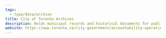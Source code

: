 ```yaml
---
tags:
  - type/data/archive
title: City of Toronto Archives
description: Holds municipal records and historical documents for public access.
website: https://www.toronto.ca/city-government/accountability-operations-customer-service/access-city-information-or-records/city-of-toronto-archives/
---
```

